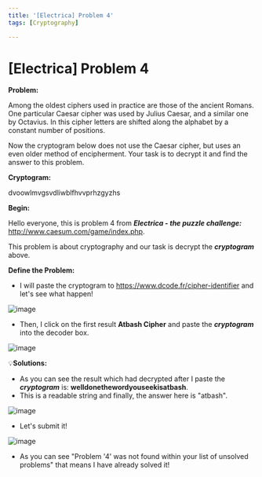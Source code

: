 ```yaml
---
title: '[Electrica] Problem 4'
tags: [Cryptography]

---
```


# [Electrica] Problem 4

**Problem:**


Among the oldest ciphers used in practice are those of the ancient Romans. One particular Caesar cipher was used by Julius Caesar, and a similar one by Octavius. In this cipher letters are shifted along the alphabet by a constant number of positions.

Now the cryptogram below does not use the Caesar cipher, but uses an even older method of encipherment. Your task is to decrypt it and find the answer to this problem. 



**Cryptogram:**


dvoowlmvgsvdliwblfhvvprhzgyzhs

**Begin:**

Hello everyone, this is problem 4 from ***Electrica - the puzzle challenge:*** http://www.caesum.com/game/index.php.

This problem is about cryptography and our task is decrypt the ***cryptogram*** above.

**Define the Problem:**

- I will paste the cryptogram to https://www.dcode.fr/cipher-identifier and let's see what happen!

![image](https://hackmd.io/_uploads/SyqIeE16A.png)

- Then, I click on the first result **Atbash Cipher** and paste the ***cryptogram*** into the decoder box.

![image](https://hackmd.io/_uploads/rkguWVk60.png)



:bulb:**Solutions:**

- As you can see the result which had decrypted after I paste the ***cryptogram*** is: **welldonethewordyouseekisatbash**.
- This is a readable string and finally, the answer here is "atbash".

![image](https://hackmd.io/_uploads/Skp9fNy6A.png)

- Let's submit it!

![image](https://hackmd.io/_uploads/S1tgQE1TC.png)

- As you can see "Problem '4' was not found within your list of unsolved problems" that means I have already solved it!



          
